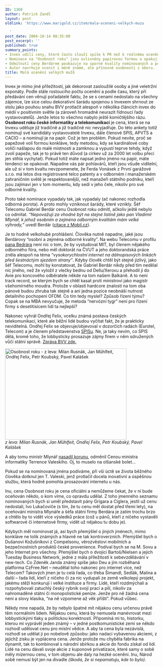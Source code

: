 ```yaml
---
ID: 1360
author: Patrick Zandl
layout: post
oldlink: 'https://www.marigold.cz/item/mala-oceneni-velkych-muzu

  '
post_date: 2004-10-14 08:35:00
post_excerpt: ''
published: true
summary_points:
- Invex udílí ceny, které často slouží spíše k PR než k reálnému ocenění.
- Nominace na "Osobnost roku" jsou ovlivněny papírovou formou a opakujícími se jmény.
- Odmítnutí ceny Berdárem poukazuje na sporné kvality nominovaných a politické pozadí.
- Autor navrhuje ocenit i méně známé, ale přínosné osobnosti z oboru.
title: Malá ocenění velkých mužů
---
```


<p>
Invex je mimo jiné příležitostí, jak dekorovat zasloužilé osoby a jiné veletržní exponáty. Podle stále rostoucího počtu ocenění a podle času, který při předávání cen věnují pořadatelé faktu, že se s cenami nedostalo na všechny zájemce, lze sice celou dekorativní šarádu spojenou s Invexem shrnout ze stolu jako pouhou snahu BVV protlačit alespoň v několika článcích invex do médií v positivním světle (a zároveň hromadně neurazit řídnoucí řady vystavovatelů). Jenže letos to všechno nabylo ještě komičtějšího rázu. 
<b>
Osobnost roku české informatiky a telekomunikací</b> je cena, která se na Invexu uděluje již tradičně a již tradičně nic nevyjadřuje. Do této ankety totiž nominují své kandidáty vystavovatelé Invexu, dále členové SPIS, APVTS a CACIO – a nominují je na papír. Což je ten problém. Pokud nevíte, proč se papežové volí formou konkláve, tedy metodou, kdy se kardinálové coby voliči našlapou do malé místnosti a zamknou a vypustí teprve tehdy, když zvolí papeže, tak je to právě ten důvod (a církev už za 2000 let volbu přeci jen stihla vychytat). Pokud totiž máte napsat jedno jméno na papír, máte tendenci se opakovat. Napadne vás pár pohlavárů, kteří jsou všude viditelní, ale už si v tom kvaltu nevzpomenete, že Ferda Vonásek z První garážové s.r.o. má letos dva registrované telco patenty a v odborném i manažerském zahraničním světě je respektovanější, než manažeři státního podniku, kteří jsou zajímaví jen v tom momentu, kdy sedí v jeho čele, nikoliv pro své odborné kvality. </p>

<p>
Proto také nominace vypadaly tak, jak vypadaly (ač nakonec rozhodla odborná porota). A proto mohly vzniknout šarády, které vznikly. Šéf Telecomu Gabriel Berdár cenu Osobnost roku odmítl, ačkoliv ještě nebylo co odmítat. <i>&#8220;Nepovažuji za vhodné být na stejné listině jako pan Vladimír Mlynář, k jehož osobním a zejména odborným kvalitám mám velké výhrady,&#8221;</i> uvedl Berdár (<a href="http://mobil.idnes.cz/aktuality/berdarit041006.html">citace z Mobil.cz</a>).</p>

<p>
Je to hodně velkohubé prohlášení. Člověka nutně napadne, jaké jsou Berdárovy &#8220;osobní a zejména odborné kvality&#8221;. Na webu Telecomu v profilu <a href="http://www.telecom.cz/infocentrum/tiskove_centrum/profil_a_fotografie_managementu/berdar_gabriel.php">pana Bedrára</a>  není nic o tom, že by vystudoval MIT, byl členem nějakého odborného fóra, nebo měl doktorát na ČVUT a jeho doktorandská práce zněla alespoň na téma <i>&#8220;vysokorychlostní internet na dálnopisových linkách před šestnáctým sjezdem strany&#8221;</i>. Kdyby člověk chtěl být stejně jízlivý, jako šéf Telecomu, mohl by konstatovat, že Gabriel Berdár nikdy před tím nedělal nic jiného, než že vyložil z vlečky bednu od Dellu/Xeroxu a přehodil ji do Avie pro koncového odběratele někde na tom našem Balkáně. A to není track record, se kterým bych se chtěl kasat proti ministrovi jako magistr všehomírného moudra. Protože v oblasti hardcore znalostí na tom oba pánové budou zhruba tak stejně a ani jedna pozice neobnáší nutnost detailního pochopení OFDM. Co tím tedy myslel? Způsob řízení týmu? Copak se na MBA nevyučuje, že metoda &#8220;nervózní tygr&#8221; není pro řízení firmy s desetitisícem lidí ta nejlepší?</p>

<p>
Nakonec vyhrál Ondřej Felix, vcelku známá postava českých telekomunikací,  které ale běžní lidé budou vyčítat fakt, že je prakticky neviditelná. Ondřej Felix se objevuje/objevoval v dozorčích radách (Eurotel, Telecom) a je členem představenstva <a href="http://www.spis.cz/">SPISu</a>. Ne, ja taky nevím, co SPIS dělá, kromě toho, že lobbysticky prosazuje zájmy firem v něm sdružených vůči státní správě. <a href="http://node3.bvv.cz/i2000/Akce/b-inv.nsf/WWWAllPDocsID/VJEK-65PKWH?OpenDocument&amp;LANG=CZ&amp;NAV=1&amp;ID=0">Zpráva BVV zde.</a> </p>

<div class="rightbox"><img src="/wp-content/uploads/1/20041014-osobnostroku.jpg" alt="Osobnost roku - z leva: Milan Rusnák, Jan Mühlfeit, Ondřej Felix, Petr Koubský, Pavel Kalášek" width="400" height="300" /></div>
<i>z leva: Milan Rusnák, Jan Mühlfeit, Ondřej Felix, Petr Koubský, Pavel Kalášek</i></p>

<p>
A aby tomu ministr Mlynář <a href="http://www.mlynar.cz/">nasadil korunu</a>, odměnil Cenou ministra informatiky Terrence Valeskiho. Oj, to muselo na olšanské bolet… </p>

<p>
Pokud se na nominovaná jména podíváme, při vší úctě se života běžného člověka dotknul jen T. Valeski, jenž protlačil docela inovativní a úspěšnou službu, která hodně pomohla prosazování internetu u nás. </p>

<p>
Inu, cena Osobnost roku je cena oficiální a nemůžeme čekat, že v ní bude oceňován někdo, o kom víme, co opravdu udělal. Z toho jmenného seznamu nominovaných bych si uměl představit pány Grigara a Cíglera, jestli už cenu nedostali, Ivo Lukačoviče (s tím, že tu cenu měl dostat před třemi lety), na oceňování ministra Mlynáře a šéfa státní firmy Berdára je zatím trochu brzo a chtělo by to vidět více výsledků práce (což u pánů, kteří z ničeho vystavěli softwarové či internetové firmy, vidět už nějakou tu dobu je).</p>

<p>
Kdybych měl nominovat já, asi bych přemýšlel o jiných jménech, mimo konkláve ne tolik známých a hlavně ne tak kontroverzních. Přemýšlel bych o Dušanovi Kožušníkovi z Compelsonu, věrozvěstovi mobilních a bezpečnostních produktů české provenience. Podíval bych se na M. Sovu a jeho Internet pro všechny. Přemýšlel bych o dvojici Bartoš/Nielsen a jejich Tuesday Business Network, jedné z mála příležitostí k sebevzdělávání v new-tech.  Co Zdeněk Janda známý spíše jako Deu a jím rozběhaná platforma CzFree.Net – neudělal toho nakonec pro internet více, než Telecom? Takových jmen je tu celá řada, co třeba Šimandl, Sedlák, Malina a další – řada lidí, kteří z ničeho či za nic vydupali ze země velkolepý projekt, jakému stěží konkurují i velké instituce a firmy. Lidé, kteří rozdmýchali a rozpohybovali zatuchlý český rybník svojí prací a pílí, nikoliv za nahromaděné státní či monopolistické peníze. Jenže pro ně žádná cena není a slovy klasika, &#8220;na ně vzpomene až věk příští&#8221;. Pokud vůbec.</p>

<p>
Někdy mne napadá, že by nebylo špatné mít nějakou cenu určenou právě těm normálním lidem. Nějakou cenu, která by nemusela manévrovat mezi lobbystickými tlaky a politickou korektností. Připomíná mi to, historku, kterou mi vyprávěl jeden známý – v jedné postkomunistické zemi se někdo rozhodl udělovat cenu pro místní vědce. A aby ta cena byla nezávislá, rozhodl se udělat ji po nobelově způsobu: jako nadaci vybavenou akciemi, z jejichž zisku je vyplácena cena. Jenže protože mu chyběla fabrika na dynamit, tak to kombinoval s národní sbírkou a akcie do fondu získal od lidí. Lidé na cenu dávali svoje akcie z kuponové privatizace, které samy o sobě měly mizernou cenu, v tom objemu ale daly na hezké ocenění. Inu, Národ sobě nemusí být jen na divadle <i>(škoda, že si nepamatuju, kde to bylo)</i>.
</p>